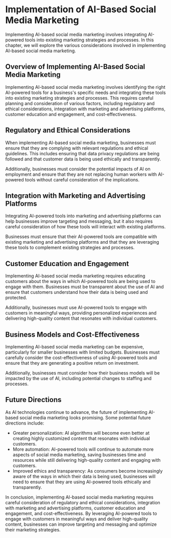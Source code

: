 Implementation of AI-Based Social Media Marketing
==========================================================

Implementing AI-based social media marketing involves integrating AI-powered tools into existing marketing strategies and processes. In this chapter, we will explore the various considerations involved in implementing AI-based social media marketing.

Overview of Implementing AI-Based Social Media Marketing
--------------------------------------------------------

Implementing AI-based social media marketing involves identifying the right AI-powered tools for a business's specific needs and integrating these tools into existing marketing strategies and processes. This requires careful planning and consideration of various factors, including regulatory and ethical considerations, integration with marketing and advertising platforms, customer education and engagement, and cost-effectiveness.

Regulatory and Ethical Considerations
-------------------------------------

When implementing AI-based social media marketing, businesses must ensure that they are complying with relevant regulations and ethical guidelines. This includes ensuring that data privacy regulations are being followed and that customer data is being used ethically and transparently.

Additionally, businesses must consider the potential impacts of AI on employment and ensure that they are not replacing human workers with AI-powered tools without careful consideration of the implications.

Integration with Marketing and Advertising Platforms
----------------------------------------------------

Integrating AI-powered tools into marketing and advertising platforms can help businesses improve targeting and messaging, but it also requires careful consideration of how these tools will interact with existing platforms.

Businesses must ensure that their AI-powered tools are compatible with existing marketing and advertising platforms and that they are leveraging these tools to complement existing strategies and processes.

Customer Education and Engagement
---------------------------------

Implementing AI-based social media marketing requires educating customers about the ways in which AI-powered tools are being used to engage with them. Businesses must be transparent about the use of AI and ensure that customers understand how their data is being used and protected.

Additionally, businesses must use AI-powered tools to engage with customers in meaningful ways, providing personalized experiences and delivering high-quality content that resonates with individual customers.

Business Models and Cost-Effectiveness
--------------------------------------

Implementing AI-based social media marketing can be expensive, particularly for smaller businesses with limited budgets. Businesses must carefully consider the cost-effectiveness of using AI-powered tools and ensure that they are generating a positive return on investment.

Additionally, businesses must consider how their business models will be impacted by the use of AI, including potential changes to staffing and processes.

Future Directions
-----------------

As AI technologies continue to advance, the future of implementing AI-based social media marketing looks promising. Some potential future directions include:

* Greater personalization: AI algorithms will become even better at creating highly customized content that resonates with individual customers.
* More automation: AI-powered tools will continue to automate more aspects of social media marketing, saving businesses time and resources while still delivering high-quality content and engaging with customers.
* Improved ethics and transparency: As consumers become increasingly aware of the ways in which their data is being used, businesses will need to ensure that they are using AI-powered tools ethically and transparently.

In conclusion, implementing AI-based social media marketing requires careful consideration of regulatory and ethical considerations, integration with marketing and advertising platforms, customer education and engagement, and cost-effectiveness. By leveraging AI-powered tools to engage with customers in meaningful ways and deliver high-quality content, businesses can improve targeting and messaging and optimize their marketing strategies.
